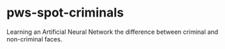pws-spot-criminals
==================

Learning an Artificial Neural Network the difference between criminal and non-criminal faces.
